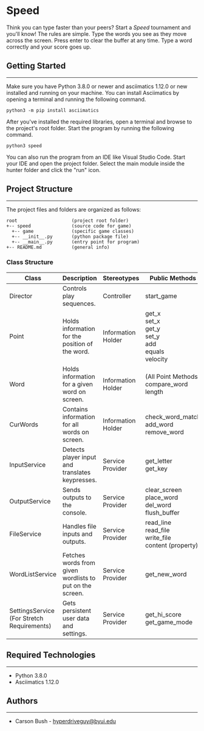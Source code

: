 # Speed
Think you can type faster than your peers? Start a <i>Speed</i> 
tournament and you'll know! The rules are simple. Type the words you 
see as they move across the screen. Press enter to clear the buffer at 
any time. Type a word correctly and your score goes up.

## Getting Started
---
Make sure you have Python 3.8.0 or newer and asciimatics 1.12.0 or new installed 
and running on your machine. You can install Asciimatics by opening a terminal 
and running the following command.
```
python3 -m pip install asciimatics
```
After you've installed the required libraries, open a terminal and browse to the 
project's root folder. Start the program by running the following command.
```
python3 speed 
```
You can also run the program from an IDE like Visual Studio Code. Start your IDE 
and open the project folder. Select the main module inside the hunter folder and 
click the "run" icon.

## Project Structure
---
The project files and folders are organized as follows:
```
root                    (project root folder)
+-- speed               (source code for game)
  +-- game              (specific game classes)
  +-- __init__.py       (python package file)
  +-- __main__.py       (entry point for program)
+-- README.md           (general info)
```

### Class Structure
| Class                                         | Description                                              | Stereotypes        | Public Methods                                                                   | Dependencies                         |
| --------------------------------------------- | -------------------------------------------------------- | ------------------ | -------------------------------------------------------------------------------- | ------------------------------------ |
| Director                                      | Controls play sequences.                                 | Controller         | start\_game                                                                      | All Local Classes                    |
| Point                                         | Holds information for the position of the word.          | Information Holder | get\_x<br>set\_x<br>get\_y<br>set\_y<br>add<br>equals<br>velocity                |                                      |
| Word                                          | Holds information for a given word on screen.            | Information Holder | (All Point Methods)<br>compare\_word<br>length                                   | Point (Inherited)                    |
| CurWords                                      | Contains information for all words on screen.            | Information Holder | check\_word\_match<br>add\_word<br>remove\_word                                  | WordListService (Inherited?)<br>Word |
| InputService                                  | Detects player input and translates keypresses.          | Service Provider   | get\_letter<br>get\_key                                                          |                                      |
| OutputService                                 | Sends outputs to the console.                            | Service Provider   | clear\_screen<br>place\_word<br>del\_word<br>flush\_buffer                       |                                      |
| FileService                                   | Handles file inputs and outputs.                         | Service Provider   | read\_line<br>read\_file<br>write\_file<br>content (property)                    |                                      |
| WordListService                               | Fetches words from given wordlists to put on the screen. | Service Provider   | get\_new\_word                                                                   | FileService (Inherited)              |
| SettingsService<br>(For Stretch Requirements) | Gets persistent user data and settings.                  | Service Provider   | get\_hi\_score<br>get\_game\_mode                                                | FileService (Inherited)              |

## Required Technologies
---
* Python 3.8.0
* Asciimatics 1.12.0

## Authors
---
* Carson Bush - hyperdriveguy@byui.edu
